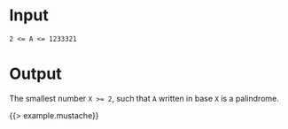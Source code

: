 # Input
  `2 <= A <= 1233321`

# Output
  The smallest number `X >= 2`, such that `A` written in base `X` is a palindrome.

{{> example.mustache}}
